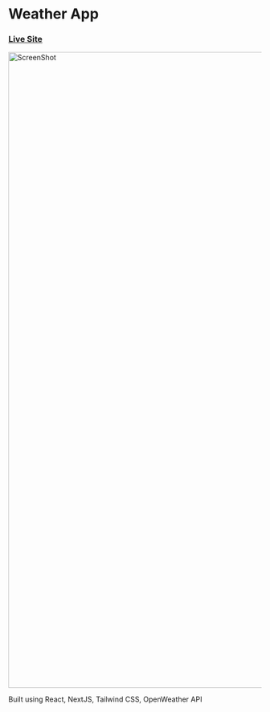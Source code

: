 # Weather App

### [Live Site](https://weather.netlify.app/)


<img width="1266" alt="ScreenShot" src="./src/assets/images/screenshot.PNG">

Built using React, NextJS, Tailwind CSS, OpenWeather API